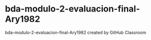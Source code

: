 # bda-modulo-2-evaluacion-final-Ary1982
bda-modulo-2-evaluacion-final-Ary1982 created by GitHub Classroom
